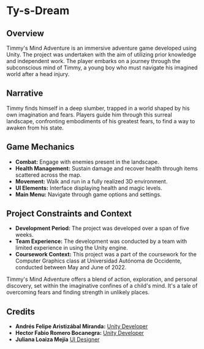 # Ty-s-Dream

## Overview
Timmy's Mind Adventure is an immersive adventure game developed using Unity. The project was undertaken with the aim of utilizing prior knowledge and independent work. The player embarks on a journey through the subconscious mind of Timmy, a young boy who must navigate his imagined world after a head injury.

## Narrative
Timmy finds himself in a deep slumber, trapped in a world shaped by his own imagination and fears. Players guide him through this surreal landscape, confronting embodiments of his greatest fears, to find a way to awaken from his state.

## Game Mechanics
- **Combat:** Engage with enemies present in the landscape.
- **Health Management:** Sustain damage and recover health through items scattered across the map.
- **Movement:** Walk and run in a fully realized 3D environment.
- **UI Elements:** Interface displaying health and magic levels.
- **Main Menu:** Navigate through game options and settings.

## Project Constraints and Context
- **Development Period:** The project was developed over a span of five weeks.
- **Team Experience:** The development was conducted by a team with limited experience in using the Unity engine.
- **Coursework Context:** This project was a part of the coursework for the Computer Graphics class at Universidad Autónoma de Occidente, conducted between May and June of 2022.

Timmy's Mind Adventure offers a blend of action, exploration, and personal discovery, set within the imaginative confines of a child's mind. It's a tale of overcoming fears and finding strength in unlikely places.

## Credits
- **Andrés Felipe Aristizábal Miranda:** [Unity Developer](https://www.linkedin.com/in/felipearistizabal/)
- **Hector Fabio Romero Bocanegra:** [Unity Developer](https://www.linkedin.com/in/hector-f-romero/)
- **Juliana Loaiza Mejía** [UI Designer](https://www.behance.net/julianaloaiza5)
